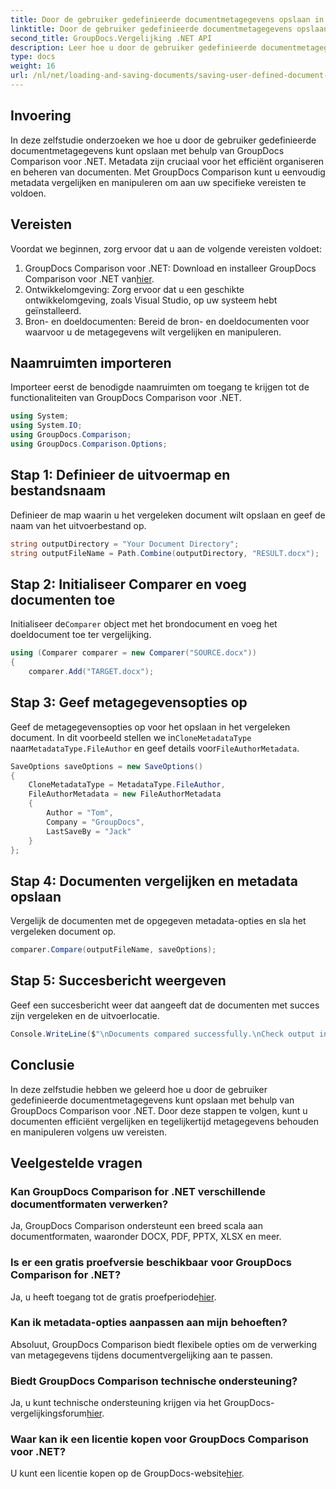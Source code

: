 ```yaml
---
title: Door de gebruiker gedefinieerde documentmetagegevens opslaan in GroupDocs-vergelijking voor .NET
linktitle: Door de gebruiker gedefinieerde documentmetagegevens opslaan in GroupDocs-vergelijking voor .NET
second_title: GroupDocs.Vergelijking .NET API
description: Leer hoe u door de gebruiker gedefinieerde documentmetagegevens kunt opslaan met GroupDocs Comparison voor .NET. Vergelijk en manipuleer eenvoudig metadata met stapsgewijze instructies.
type: docs
weight: 16
url: /nl/net/loading-and-saving-documents/saving-user-defined-document-metadata/
---
```

## Invoering
In deze zelfstudie onderzoeken we hoe u door de gebruiker gedefinieerde documentmetagegevens kunt opslaan met behulp van GroupDocs Comparison voor .NET. Metadata zijn cruciaal voor het efficiënt organiseren en beheren van documenten. Met GroupDocs Comparison kunt u eenvoudig metadata vergelijken en manipuleren om aan uw specifieke vereisten te voldoen.
## Vereisten
Voordat we beginnen, zorg ervoor dat u aan de volgende vereisten voldoet:
1.  GroupDocs Comparison voor .NET: Download en installeer GroupDocs Comparison voor .NET van[hier](https://releases.groupdocs.com/comparison/net/).
2. Ontwikkelomgeving: Zorg ervoor dat u een geschikte ontwikkelomgeving, zoals Visual Studio, op uw systeem hebt geïnstalleerd.
3. Bron- en doeldocumenten: Bereid de bron- en doeldocumenten voor waarvoor u de metagegevens wilt vergelijken en manipuleren.

## Naamruimten importeren
Importeer eerst de benodigde naamruimten om toegang te krijgen tot de functionaliteiten van GroupDocs Comparison voor .NET.
```csharp
using System;
using System.IO;
using GroupDocs.Comparison;
using GroupDocs.Comparison.Options;
```
## Stap 1: Definieer de uitvoermap en bestandsnaam
Definieer de map waarin u het vergeleken document wilt opslaan en geef de naam van het uitvoerbestand op.
```csharp
string outputDirectory = "Your Document Directory";
string outputFileName = Path.Combine(outputDirectory, "RESULT.docx");
```
## Stap 2: Initialiseer Comparer en voeg documenten toe
 Initialiseer de`Comparer` object met het brondocument en voeg het doeldocument toe ter vergelijking.
```csharp
using (Comparer comparer = new Comparer("SOURCE.docx"))
{
    comparer.Add("TARGET.docx");
```
## Stap 3: Geef metagegevensopties op
 Geef de metagegevensopties op voor het opslaan in het vergeleken document. In dit voorbeeld stellen we in`CloneMetadataType` naar`MetadataType.FileAuthor` en geef details voor`FileAuthorMetadata`.
```csharp
SaveOptions saveOptions = new SaveOptions()
{
    CloneMetadataType = MetadataType.FileAuthor,
    FileAuthorMetadata = new FileAuthorMetadata
    {
        Author = "Tom",
        Company = "GroupDocs",
        LastSaveBy = "Jack"
    }
};
```
## Stap 4: Documenten vergelijken en metadata opslaan
Vergelijk de documenten met de opgegeven metadata-opties en sla het vergeleken document op.
```csharp
comparer.Compare(outputFileName, saveOptions);
```
## Stap 5: Succesbericht weergeven
Geef een succesbericht weer dat aangeeft dat de documenten met succes zijn vergeleken en de uitvoerlocatie.
```csharp
Console.WriteLine($"\nDocuments compared successfully.\nCheck output in {outputDirectory}.");
```

## Conclusie
In deze zelfstudie hebben we geleerd hoe u door de gebruiker gedefinieerde documentmetagegevens kunt opslaan met behulp van GroupDocs Comparison voor .NET. Door deze stappen te volgen, kunt u documenten efficiënt vergelijken en tegelijkertijd metagegevens behouden en manipuleren volgens uw vereisten.
## Veelgestelde vragen
### Kan GroupDocs Comparison for .NET verschillende documentformaten verwerken?
Ja, GroupDocs Comparison ondersteunt een breed scala aan documentformaten, waaronder DOCX, PDF, PPTX, XLSX en meer.
### Is er een gratis proefversie beschikbaar voor GroupDocs Comparison for .NET?
 Ja, u heeft toegang tot de gratis proefperiode[hier](https://releases.groupdocs.com/).
### Kan ik metadata-opties aanpassen aan mijn behoeften?
Absoluut, GroupDocs Comparison biedt flexibele opties om de verwerking van metagegevens tijdens documentvergelijking aan te passen.
### Biedt GroupDocs Comparison technische ondersteuning?
Ja, u kunt technische ondersteuning krijgen via het GroupDocs-vergelijkingsforum[hier](https://forum.groupdocs.com/c/comparison/12).
### Waar kan ik een licentie kopen voor GroupDocs Comparison voor .NET?
 U kunt een licentie kopen op de GroupDocs-website[hier](https://purchase.groupdocs.com/buy).